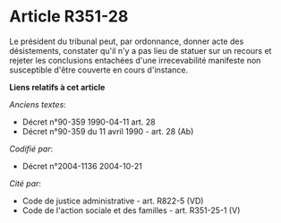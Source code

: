 # Article R351-28

Le président du tribunal peut, par ordonnance, donner acte des désistements, constater qu'il n'y a pas lieu de statuer sur un
recours et rejeter les conclusions entachées d'une irrecevabilité manifeste non susceptible d'être couverte en cours
d'instance.

**Liens relatifs à cet article**

_Anciens textes_:

  - Décret n°90-359 1990-04-11 art. 28
  - Décret n°90-359 du 11 avril 1990 - art. 28 (Ab)

_Codifié par_:

  - Décret n°2004-1136 2004-10-21

_Cité par_:

  - Code de justice administrative - art. R822-5 (VD)
  - Code de l'action sociale et des familles - art. R351-25-1 (V)
